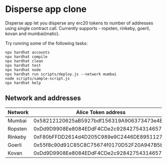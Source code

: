 # Disperse app clone

Disperse app let you disperse any erc20 tokens to number of addresses using single contract call.
Currently supports - ropsten, rinkeby, goerli, kovan and mumbai(matic).

Try running some of the following tasks:

```shell
npx hardhat accounts
npx hardhat compile
npx hardhat clean
npx hardhat test
npx hardhat node
npx hardhat run scripts/deploy.js --network mumbai
node scripts/sample-script.js
npx hardhat help
```

## Network and addresses

| Network | Alice Token address                        | Disperse contract address                  |
| ------- | ------------------------------------------ | ------------------------------------------ |
| Mumbai  | 0x58212120625aB5927bdf156319A906373473e4E4 | 0xaf6f4A737188571d128477DEe81d54Bc63De6d80 |
| Ropsten | 0xDd9D9908Ee8084EDdF4CDe2c9284275431465711 | 0x0cD252390E7e46D7Ecf48D225fBB56D8fBd6Faf1 |
| Rinkeby | 0xF80bFFDD2614d4D205C989e9C2446DE8951127df | 0x3399dCff80b82f78af79686f9f5Cd731AD765786 |
| Goerli  | 0x55f8c90d91C85C8C75674f0170D52F20A947B5bB | 0xD286f3D834E6030F178C395C9ba33d32B427cAD3 |
| Kovan   | 0xDd9D9908Ee8084EDdF4CDe2c9284275431465711 | 0x0cD252390E7e46D7Ecf48D225fBB56D8fBd6Faf1 |
